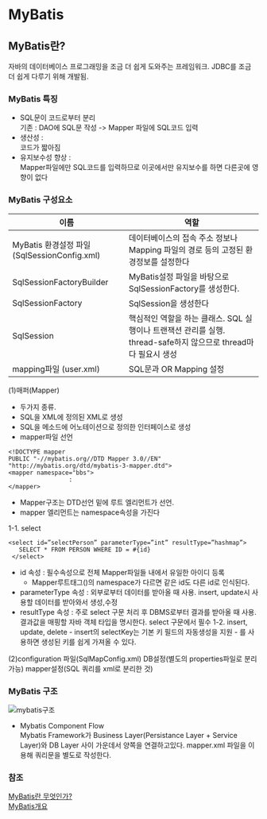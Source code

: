 # MyBatis


## MyBatis란?
  자바의 데이터베이스 프로그래밍을 조금 더 쉽게 도와주는 프레임워크. JDBC를 조금 더 쉽게 다루기 위해 개발됨.
  
  ### MyBatis 특징
  - SQL문이 코드로부터 분리 <br>
  기존 : DAO에 SQL문 작성 -> Mapper 파일에 SQL코드 입력
  - 생산성 : <br>
  코드가 짧아짐
  - 유지보수성 향상 :  <br>
  Mapper파일에만 SQL코드를 입력하므로 이곳에서만 유지보수를 하면 다른곳에 영향이 없다
  
  ### MyBatis 구성요소
  
  |이름|역할|
|------|---|
|MyBatis 환경설정 파일 (SqlSessionConfig.xml)|데이터베이스의 접속 주소 정보나 Mapping 파일의 경로 등의 고정된 환경정보를 설정한다|
|SqlSessionFactoryBuilder|MyBatis설정 파일을 바탕으로 SqlSessionFactory를 생성한다.|
|SqlSessionFactory|SqlSession을 생성한다|
|SqlSession|핵심적인 역할을 하는 클래스. SQL 실행이나 트랜잭션 관리를 실행. thread-safe하지 않으므로 thread마다 필요시 생성|
|mapping파일 (user.xml) |SQL문과 OR Mapping 설정 |

(1)매퍼(Mapper)
- 두가지 종류.
- SQL을 XML에 정의된 XML로 생성
- SQL을 메소드에 어노테이션으로 정의한 인터페이스로 생성
- mapper파일 선언

```
<!DOCTYPE mapper
PUBLIC "-//mybatis.org//DTD Mapper 3.0//EN"
"http://mybatis.org/dtd/mybatis-3-mapper.dtd">
<mapper namespace="bbs"> 
                 :
</mapper>
  ```
  - Mapper구조는 DTD선언 밑에 <mapper>루트 엘리먼트가 선언.
  - mapper 엘리먼트는 namespace속성을 가진다

   1-1. select
   ```
   <select id=”selectPerson” parameterType=”int” resultType=”hashmap”>
      SELECT * FROM PERSON WHERE ID = #{id}
    </select>
   ```
   - id 속성 : 필수속성으로 전체 Mapper파일들 내에서 유일한 아이디 등록
     - Mapper루트태그(<Mapper namespace="">)의 namespace가 다르면 같은 id도 다른 id로 인식된다.
   - parameterType 속성 : 외부로부터 데이터를 받아올 때 사용. insert, update시 사용할 데이터를 받아와서 생성,수정
   - resultType 속성 : 주로 select 구문 처리 후 DBMS로부터 결과를 받아올 때 사용. 결과값을 매핑할 자바 객체 타입을 명시한다. select 구문에서 필수
   1-2. insert, update, delete 
    - insert의 selectKey는 기본 키 필드의 자동생성을 지원
    - <selectKey>를 사용하면 생성된 키를 쉽게 가져올 수 있다.

(2)configuration 파일(SqlMapConfig.xml)
DB설정(별도의 properties파일로 분리가능)
mapper설정(SQL 쿼리를 xml로 분리한 것)



  ### MyBatis 구조
  ![mybatis구조](https://user-images.githubusercontent.com/46726709/107893887-f3121180-6f70-11eb-963e-3aac82ae1521.PNG)
  - Mybatis Component Flow<br>
  Mybatis Framework가 Business Layer(Persistance Layer + Service Layer)와 DB Layer 사이 가운데서 양쪽을 연결하고있다.
  mapper.xml 파일을 이용해 쿼리문을 별도로 작성한다. <br>

 
 ### 참조
 [MyBatis란 무엇인가?](https://m.blog.naver.com/PostView.nhn?blogId=wwwkang8&logNo=220989381100&proxyReferer=https:%2F%2Fwww.google.com%2F) <br>
 [MyBatis개요](https://www.youtube.com/watch?v=9b5P4YiyqOY&ab_channel=SKplanetTacademy) <br>
